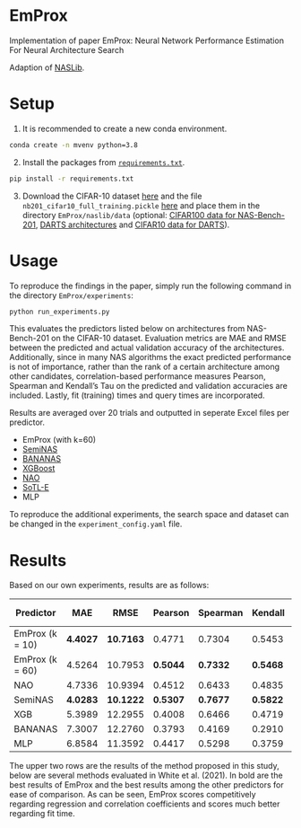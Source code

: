 ﻿# EmProx
Implementation of paper EmProx: Neural Network Performance Estimation For Neural Architecture Search

Adaption of [NASLib](https://github.com/automl/NASLib).

# Setup
1. It is recommended to create a new conda environment.

```bash
conda create -n mvenv python=3.8
```

2. Install the packages from [`requirements.txt`](requirements.txt).

```bash
pip install -r requirements.txt
```

3. Download the CIFAR-10 dataset [here](https://www.cs.toronto.edu/~kriz/cifar-10-python.tar.gz) and the file `nb201_cifar10_full_training.pickle` [here](https://drive.google.com/file/d/1sh8pEhdrgZ97-VFBVL94rI36gedExVgJ/view) and place them in the directory `EmProx/naslib/data` (optional: [CIFAR100 data for NAS-Bench-201](https://drive.google.com/file/d/1hV6-mCUKInIK1iqZ0jfBkcKaFmftlBtp/view?usp=sharing), [DARTS architectures](https://figshare.com/articles/software/nasbench301_models_v1_0_zip/13061510) and [CIFAR10 data for DARTS](https://drive.google.com/file/d/1YJ80Twt9g8Gaf8mMgzK-f5hWaVFPlECF/view?usp=sharing)).

# Usage
To reproduce the findings in the paper, simply run the following command in the directory `EmProx/experiments`:

```bash
python run_experiments.py
```

This evaluates the predictors listed below on architectures from NAS-Bench-201 on the CIFAR-10 dataset. Evaluation metrics are MAE and RMSE between the predicted and 
actual validation accuracy of the architectures. Additionally, since in many NAS algorithms the exact predicted performance is not of importance, rather than the rank 
of a certain architecture among other candidates, correlation-based performance measures Pearson, Spearman and Kendall’s Tau on the predicted and validation accuracies 
are included. Lastly, fit (training) times and query times are incorporated.

Results are averaged over 20 trials and outputted in seperate Excel files per predictor. 

* EmProx (with k=60)
* [SemiNAS](https://arxiv.org/abs/2002.10389)
* [BANANAS](https://arxiv.org/abs/1910.11858)
* [XGBoost](https://arxiv.org/abs/1603.02754)
* [NAO](https://arxiv.org/abs/1808.07233)
* [SoTL-E](https://arxiv.org/abs/2006.04492v1)
* MLP

To reproduce the additional experiments, the search space and dataset can be changed in the `experiment_config.yaml` file. 

# Results
Based on our own experiments, results are as follows:

| Predictor       | MAE        | RMSE        | Pearson    | Spearman   | Kendall    | Fit time    | Query time  |
|-----------------|------------|-------------|------------|------------|------------|-------------|-------------|
| EmProx (k = 10) | **4.4027** | **10.7163** | 0.4771     | 0.7304     | 0.5453     | **6.4498**  | **0.0009**  |
| EmProx (k = 60) | 4.5264     | 10.7953     | **0.5044** | **0.7332** | **0.5468** | 7.2310      | 0.0032      |
| NAO             | 4.7336     | 10.9394     | 0.4512     | 0.6433     | 0.4835     | 54.1674     | 0.0026      |
| SemiNAS         | **4.0283** | **10.1222** | **0.5307** | **0.7677** | **0.5822** | 152.2268    | 0.0012      |
| XGB             | 5.3989     | 12.2955     | 0.4008     | 0.6466     | 0.4719     | **31.6526** | 0.0004      |
| BANANAS         | 7.3007     | 12.2760     | 0.3793     | 0.4169     | 0.2910     | 507.3936    | 0.0002      |
| MLP             | 6.8584     | 11.3592     | 0.4417     | 0.5298     | 0.3759     | 471.7508    | **<0.0001** |

The upper two rows are the results of the method proposed in this study, below are several methods evaluated in White et al. (2021). In bold are the best
results of EmProx and the best results among the other predictors for ease of comparison. As can be seen, EmProx scores competitively regarding regression 
and correlation coefficients and scores much better regarding fit time.


